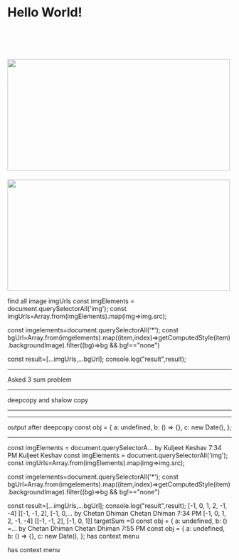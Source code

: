 <!DOCTYPE html>
<html>
  <head>
    <title>Hello, World!</title>
    <link rel="stylesheet" href="styles.css" />
    <style>
       #currentTime {
      background-image: url('https://images.pexels.com/photos/920382/pexels-photo-920382.jpeg?cs=srgb&dl=pexels-olly-920382.jpg');
      background-size: cover;
      background-position: center;
      color: white;
      padding: 20px;
      font-size: 24px;
    }
    </style>
  </head>
  <body>
      <h1 class="title">Hello World! </h1>
      <p id="currentTime"></p>
      <img height="250" width="500" src="https://images-eu.ssl-images-amazon.com/images/G/31/img23/Beauty/GW/Mar/updated/7-1._CB546839152_.png"/>
      <img height="250" width="500"style="margin-top:20px" src="https://images-eu.ssl-images-amazon.com/images/G/31/img24/MSO5/Boat_PC_CC_758x608_2x._SY608_CB564383870_.jpg"/>
      <script src="script.js"></script>
  </body>
</html>


find all image imgUrls
const imgElements = document.querySelectorAll('img');
const imgUrls=Array.from(imgElements).map(img=>img.src);


const imgelements=document.querySelectorAll('*');
const bgUrl=Array.from(imgelements).map((item,index)=>getComputedStyle(item).backgroundImage).filter((bg)=>bg && bg!=="none")

const result=[...imgUrls,...bgUrl];
console.log("result",result);



--------------------------------------------------------------------------------------------------------------------------------

Asked 3 sum problem

--------------------------------------------------------------------------------------------------------------------------------------------


deepcopy and shalow copy 

--------------------------------------------------------------------------------------------------------------------------------------------
--------------------------------------------------------------------------------------------------------------------------------------------


output after deepcopy
const obj = {
  a: undefined,
  b: () => {},
  c: new Date(),
};

--------------------------------------------------------------------------------------------------------------------------------------------
const imgElements = document.querySelectorA... by Kuljeet Keshav
7:34 PM
Kuljeet Keshav
const imgElements = document.querySelectorAll('img');
const imgUrls=Array.from(imgElements).map(img=>img.src);
 
 
const imgelements=document.querySelectorAll('*');
const bgUrl=Array.from(imgelements).map((item,index)=>getComputedStyle(item).backgroundImage).filter((bg)=>bg && bg!=="none")
 
const result=[...imgUrls,...bgUrl];
console.log("result",result);
[-1, 0, 1, 2, -1, -4] [[-1, -1, 2], [-1, 0,... by Chetan Dhiman
Chetan Dhiman
7:34 PM
[-1, 0, 1, 2, -1, -4]
[[-1, -1, 2], [-1, 0, 1]]
targetSum =0
const obj = {   a: undefined,   b: () =... by Chetan Dhiman
Chetan Dhiman
7:55 PM
const obj = {
  a: undefined,
  b: () => {},
  c: new Date(),
};
has context menu


has context menu